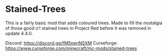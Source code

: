 # Stained-Trees
This is a fairly basic mod that adds coloured trees. Made to fill the nostalgia of those good o'l stained trees in Project Red before it was removed in update 4.4.0.

Discord: https://discord.gg/fMSnenNSXM
Curseforge: https://www.curseforge.com/minecraft/mc-mods/stained-trees
